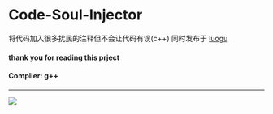 # Code-Soul-Injector
将代码加入很多扰民的注释但不会让代码有误(c++)
同时发布于 [luogu](https://vink.blog.luogu.org/dai-ma-ling-hun-zhu-ru-qi)
#### thank you for reading this prject
#### Compiler: g++
***
![](https://ipcounter.ihcr.top/)
